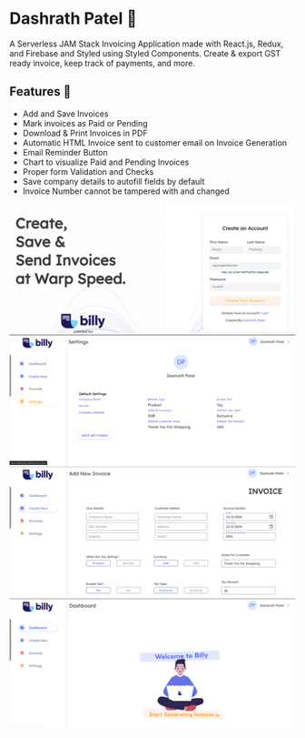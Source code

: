 

# Dashrath Patel 🧾

A Serverless JAM Stack Invoicing Application made with React.js, Redux, and Firebase and Styled using Styled Components. Create & export GST ready invoice, keep track of payments, and more.

## Features 💫

- Add and Save Invoices
- Mark invoices as Paid or Pending
- Download & Print Invoices in PDF
- Automatic HTML Invoice sent to customer email on Invoice Generation
- Email Reminder Button
- Chart to visualize Paid and Pending Invoices
- Proper form Validation and Checks
- Save company details to autofill fields by default
- Invoice Number cannot be tampered with and changed

![Landing Page](image.png)
![Dashboard](image-1.png)
![Invoice Generator](image-2.png)
![Profile settings](image-3.png)